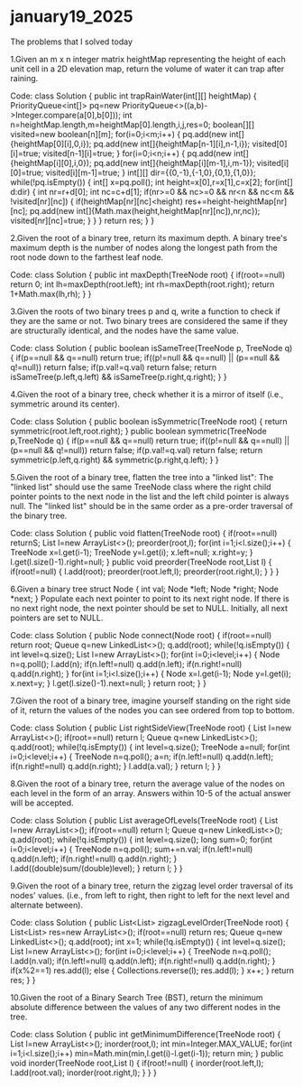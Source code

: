 # january19_2025
The problems that I solved today

1.Given an m x n integer matrix heightMap representing the height of each unit cell in a 2D elevation map, return the volume of water it can trap after raining.

Code:
class Solution {
    public int trapRainWater(int[][] heightMap) {
        PriorityQueue<int[]> pq=new PriorityQueue<>((a,b)->Integer.compare(a[0],b[0]));
        int n=heightMap.length,m=heightMap[0].length,i,j,res=0;
        boolean[][] visited=new boolean[n][m];
        for(i=0;i<m;i++)
        {
            pq.add(new int[]{heightMap[0][i],0,i});
            pq.add(new int[]{heightMap[n-1][i],n-1,i});
            visited[0][i]=true;
            visited[n-1][i]=true;
        }
        for(i=0;i<n;i++)
        {
            pq.add(new int[]{heightMap[i][0],i,0});
            pq.add(new int[]{heightMap[i][m-1],i,m-1});
            visited[i][0]=true;
            visited[i][m-1]=true;
        }
        int[][] dir={{0,-1},{-1,0},{0,1},{1,0}};
        while(!pq.isEmpty())
        {
            int[] x=pq.poll();
            int height=x[0],r=x[1],c=x[2];
            for(int[] d:dir)
            {
                int nr=r+d[0];
                int nc=c+d[1];
                if(nr>=0 && nc>=0 && nr<n && nc<m && !visited[nr][nc])
                {
                    if(heightMap[nr][nc]<height)
                        res+=height-heightMap[nr][nc];
                    pq.add(new int[]{Math.max(height,heightMap[nr][nc]),nr,nc});
                    visited[nr][nc]=true;
                }
            }
        }
        return res;
    }
}

2.Given the root of a binary tree, return its maximum depth. A binary tree's maximum depth is the number of nodes along the longest path from the root node down to the farthest leaf node.

Code:
class Solution {
    public int maxDepth(TreeNode root) {
        if(root==null)
            return 0;
        int lh=maxDepth(root.left);
        int rh=maxDepth(root.right);
        return 1+Math.max(lh,rh);
    }
}

3.Given the roots of two binary trees p and q, write a function to check if they are the same or not. Two binary trees are considered the same if they are structurally identical, and the nodes have the same value.

Code:
class Solution {
    public boolean isSameTree(TreeNode p, TreeNode q) {
        if(p==null && q==null)
            return true;
        if((p!=null && q==null) || (p==null && q!=null))
            return false;
        if(p.val!=q.val)
            return false;
        return isSameTree(p.left,q.left) && isSameTree(p.right,q.right);
    }
}

4.Given the root of a binary tree, check whether it is a mirror of itself (i.e., symmetric around its center).

Code:
class Solution {
    public boolean isSymmetric(TreeNode root) {
        return symmetric(root.left,root.right);
    }
    public boolean symmetric(TreeNode p,TreeNode q)
    {
        if(p==null && q==null)
            return true;
        if((p!=null && q==null) || (p==null && q!=null))
            return false;
        if(p.val!=q.val)
            return false;
        return symmetric(p.left,q.right) && symmetric(p.right,q.left);
    }
}

5.Given the root of a binary tree, flatten the tree into a "linked list": The "linked list" should use the same TreeNode class where the right child pointer points to the next node in the list and the left child pointer is always null. The "linked list" should be in the same order as a pre-order traversal of the binary tree.

Code:
class Solution {
    public void flatten(TreeNode root) {
        if(root==null)
            returnS;
        List<TreeNode> l=new ArrayList<>();
        preorder(root,l);
        for(int i=1;i<l.size();i++)
        {
            TreeNode x=l.get(i-1);
            TreeNode y=l.get(i);
            x.left=null;
            x.right=y;
        }
        l.get(l.size()-1).right=null;
    }
    public void preorder(TreeNode root,List<TreeNode> l)
    {
        if(root!=null)
        {
            l.add(root);
            preorder(root.left,l);
            preorder(root.right,l);
        }
    }
}

6.Given a binary tree
struct Node {
  int val;
  Node *left;
  Node *right;
  Node *next;
}
Populate each next pointer to point to its next right node. If there is no next right node, the next pointer should be set to NULL. Initially, all next pointers are set to NULL.

Code:
class Solution {
    public Node connect(Node root) {
        if(root==null)
            return root;
        Queue<Node> q=new LinkedList<>();
        q.add(root);
        while(!q.isEmpty())
        {
            int level=q.size();
            List<Node> l=new ArrayList<>();
            for(int i=0;i<level;i++)
            {
                Node n=q.poll();
                l.add(n);
                if(n.left!=null)
                    q.add(n.left);
                if(n.right!=null)
                    q.add(n.right);
            }
            for(int i=1;i<l.size();i++)
            {
                Node x=l.get(i-1);
                Node y=l.get(i);
                x.next=y;
            }
            l.get(l.size()-1).next=null;
        }
        return root;
    }
}

7.Given the root of a binary tree, imagine yourself standing on the right side of it, return the values of the nodes you can see ordered from top to bottom.

Code:
class Solution {
    public List<Integer> rightSideView(TreeNode root) {
        List<Integer> l=new ArrayList<>();
        if(root==null)
            return l;
        Queue<TreeNode> q=new LinkedList<>();
        q.add(root);
        while(!q.isEmpty())
        {
            int level=q.size();
            TreeNode a=null;
            for(int i=0;i<level;i++)
            {
                TreeNode n=q.poll();
                a=n;
                if(n.left!=null)
                    q.add(n.left);
                if(n.right!=null)
                    q.add(n.right);
            }
            l.add(a.val);
        }
        return l;
    }
}

8.Given the root of a binary tree, return the average value of the nodes on each level in the form of an array. Answers within 10-5 of the actual answer will be accepted.

Code:
class Solution {
    public List<Double> averageOfLevels(TreeNode root) {
        List<Double> l=new ArrayList<>();
        if(root==null)
            return l;
        Queue<TreeNode> q=new LinkedList<>();
        q.add(root);
        while(!q.isEmpty())
        {
            int level=q.size();
            long sum=0;
            for(int i=0;i<level;i++)
            {
                TreeNode n=q.poll();
                sum+=n.val;
                if(n.left!=null)
                    q.add(n.left);
                if(n.right!=null)
                    q.add(n.right);
            }
            l.add((double)sum/(double)level);
        }
        return l;
    }
}

9.Given the root of a binary tree, return the zigzag level order traversal of its nodes' values. (i.e., from left to right, then right to left for the next level and alternate between).

Code:
class Solution {
    public List<List<Integer>> zigzagLevelOrder(TreeNode root) {
        List<List<Integer>> res=new ArrayList<>();
        if(root==null)
            return res;
        Queue<TreeNode> q=new LinkedList<>();
        q.add(root);
        int x=1;
        while(!q.isEmpty())
        {
            int level=q.size();
            List<Integer> l=new ArrayList<>();
            for(int i=0;i<level;i++)
            {
                TreeNode n=q.poll();
                l.add(n.val);
                if(n.left!=null)
                    q.add(n.left);
                if(n.right!=null)
                    q.add(n.right);
            }
            if(x%2==1)
                res.add(l);
            else
            {
                Collections.reverse(l);
                res.add(l);
            }
            x++;
        }
        return res;
    }
}

10.Given the root of a Binary Search Tree (BST), return the minimum absolute difference between the values of any two different nodes in the tree.

Code:
class Solution {
    public int getMinimumDifference(TreeNode root) {
        List<Integer> l=new ArrayList<>();
        inorder(root,l);
        int min=Integer.MAX_VALUE;
        for(int i=1;i<l.size();i++)
            min=Math.min(min,l.get(i)-l.get(i-1));
        return min;
    }
    public void inorder(TreeNode root,List<Integer> l)
    {
        if(root!=null)
        {
            inorder(root.left,l);
            l.add(root.val);
            inorder(root.right,l);
        }
    }
}
